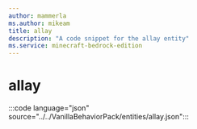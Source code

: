 ```yaml
---
author: mammerla
ms.author: mikeam
title: allay
description: "A code snippet for the allay entity"
ms.service: minecraft-bedrock-edition
---
```


# allay

:::code language="json" source="../../VanillaBehaviorPack/entities/allay.json":::

